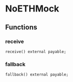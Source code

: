 # NoETHMock

## Functions
### receive


```solidity
receive() external payable;
```

### fallback


```solidity
fallback() external payable;
```

